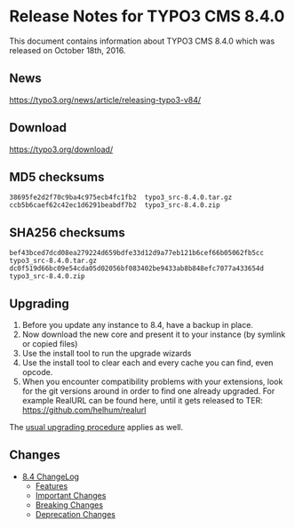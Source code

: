 Release Notes for TYPO3 CMS 8.4.0
=================================

This document contains information about TYPO3 CMS 8.4.0 which was
released on October 18th, 2016.

News
----

<https://typo3.org/news/article/releasing-typo3-v84/>

Download
--------

<https://typo3.org/download/>

MD5 checksums
-------------

    38695fe2d2f70c9ba4c975ecb4fc1fb2  typo3_src-8.4.0.tar.gz
    ccb5b6caef62c42ec1d6291beabdf7b2  typo3_src-8.4.0.zip

SHA256 checksums
----------------

    bef43bced7dcd08ea279224d659bdfe33d12d9a77eb121b6cef66b05062fb5cc  typo3_src-8.4.0.tar.gz
    dc0f519d66bc09e54cda05d02056bf083402be9433ab8b848efc7077a433654d  typo3_src-8.4.0.zip

Upgrading
---------

1.  Before you update any instance to 8.4, have a backup in place.
2.  Now download the new core and present it to your instance (by
    symlink or copied files)
3.  Use the install tool to run the upgrade wizards
4.  Use the install tool to clear each and every cache you can find,
    even opcode.
5.  When you encounter compatibility problems with your extensions, look
    for the git versions around in order to find one already upgraded.
    For example RealURL can be found here, until it gets released to
    TER: <https://github.com/helhum/realurl>

The [usual upgrading
procedure](https://docs.typo3.org/typo3cms/InstallationGuide/) applies
as well.

Changes
-------

-   [8.4
    ChangeLog](https://docs.typo3.org/typo3cms/extensions/core/latest/Changelog/8.4/Index.html)
    -   [Features](https://docs.typo3.org/typo3cms/extensions/core/latest/Changelog/8.4/Index.html#features)
    -   [Important
        Changes](https://docs.typo3.org/typo3cms/extensions/core/latest/Changelog/8.4/Index.html#important)
    -   [Breaking
        Changes](https://docs.typo3.org/typo3cms/extensions/core/latest/Changelog/8.4/Index.html#breaking-changes)
    -   [Deprecation
        Changes](https://docs.typo3.org/typo3cms/extensions/core/latest/Changelog/8.4/Index.html#deprecation)


